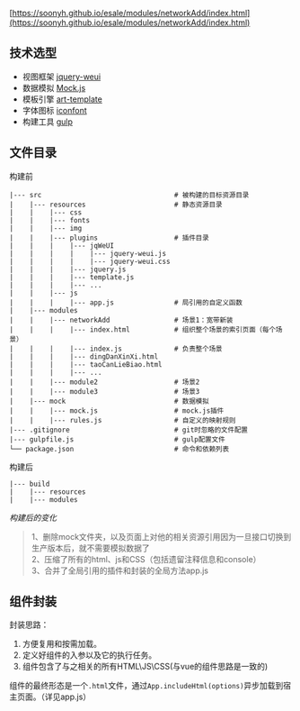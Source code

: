 [https://soonyh.github.io/esale/modules/networkAdd/index.html](https://soonyh.github.io/esale/modules/networkAdd/index.html)

## 技术选型    

+ 视图框架 [jquery-weui](http://jqweui.com/)    
+ 数据模拟 [Mock.js](http://mockjs.com/)
+ 模板引擎 [art-template](https://github.com/aui/artTemplate/) 
+ 字体图标 [iconfont](http://www.iconfont.cn/)
+ 构建工具 [gulp](http://gulpjs.com/) 

## 文件目录

构建前

```
|--- src                                 # 被构建的目标资源目录
|    |--- resources                      # 静态资源目录
|    |    |--- css
|    |    |--- fonts
|    |    |--- img
|    |    |--- plugins                   # 插件目录
|    |    |    |--- jqWeUI         
|    |    |    |    |--- jquery-weui.js          
|    |    |    |    |--- jquery-weui.css          
|    |    |    |--- jquery.js        
|    |    |    |--- template.js        
|    |    |    |--- ...        
|    |    |--- js                        
|    |    |    |--- app.js               # 局引用的自定义函数                  
|    |--- modules                        
|    |    |--- networkAdd                # 场景1：宽带新装
|    |    |    |--- index.html           # 组织整个场景的索引页面（每个场景）
|    |    |    |--- index.js             # 负责整个场景
|    |    |    |--- dingDanXinXi.html    
|    |    |    |--- taoCanLieBiao.html 
|    |    |    |--- ...
|    |    |--- module2                   # 场景2
|    |    |--- module3                   # 场景3
|    |--- mock                           # 数据模拟
|    |    |--- mock.js                   # mock.js插件
|    |    |--- rules.js                  # 自定义的映射规则
|--- .gitignore                          # git时忽略的文件配置
|--- gulpfile.js                         # gulp配置文件
└── package.json                         # 命令和依赖列表                 
```

构建后

```
|--- build                                
|    |--- resources                       
|    |--- modules                         
```

_构建后的变化_  

> 1、删除mock文件夹，以及页面上对他的相关资源引用因为一旦接口切换到生产版本后，就不需要模拟数据了    
> 2、压缩了所有的html、js和CSS（包括遗留注释信息和console）  
> 3、合并了全局引用的插件和封装的全局方法app.js  

## 组件封装

封装思路： 

1. 方便复用和按需加载。
2. 定义好组件的入参以及它的执行任务。
3. 组件包含了与之相关的所有HTML\JS\CSS(与vue的组件思路是一致的)

组件的最终形态是一个`.html`文件，通过`App.includeHtml(options)`异步加载到宿主页面。（详见app.js）